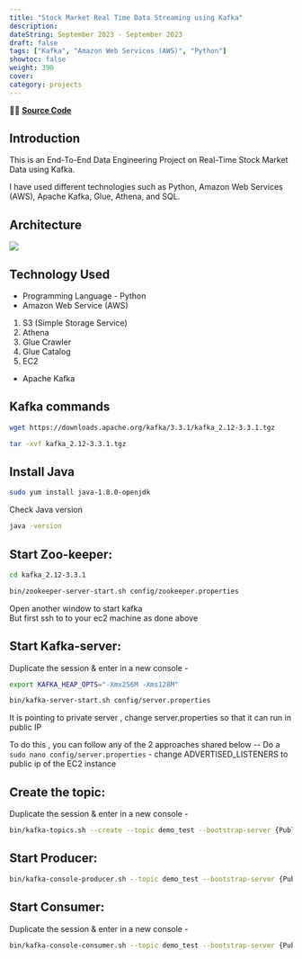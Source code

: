 ```yaml
---
title: "Stock Market Real Time Data Streaming using Kafka"
description: 
dateString: September 2023 - September 2023
draft: false
tags: ["Kafka", "Amazon Web Services (AWS)", "Python"]
showtoc: false
weight: 390
cover: 
category: projects
--- 
```

👩‍💻 [**Source Code**](https://github.com/sajaldoes/stock_market_kafka) 

## Introduction 
This is an End-To-End Data Engineering Project on Real-Time Stock Market Data using Kafka.

I have used different technologies such as Python, Amazon Web Services (AWS), Apache Kafka, Glue, Athena, and SQL.

## Architecture 
![](/projects/kafka_stock_market/Architecture.jpg)

## Technology Used
- Programming Language - Python
- Amazon Web Service (AWS)
1. S3 (Simple Storage Service)
2. Athena
3. Glue Crawler
4. Glue Catalog
5. EC2
- Apache Kafka


## Kafka commands

```bash
wget https://downloads.apache.org/kafka/3.3.1/kafka_2.12-3.3.1.tgz
```
```bash
tar -xvf kafka_2.12-3.3.1.tgz
```

Install Java
-----------------------
```bash
sudo yum install java-1.8.0-openjdk
```  
Check Java version  
```bash
java -version
```


Start Zoo-keeper:
-------------------------------
```bash
cd kafka_2.12-3.3.1
``` 
```bash 
bin/zookeeper-server-start.sh config/zookeeper.properties
```

Open another window to start kafka  
But first ssh to to your ec2 machine as done above


Start Kafka-server:
----------------------------------------
Duplicate the session & enter in a new console -

```bash
export KAFKA_HEAP_OPTS="-Xmx256M -Xms128M"
```    
```bash    
bin/kafka-server-start.sh config/server.properties
```  

It is pointing to private server , change server.properties so that it can run in public IP 

To do this , you can follow any of the 2 approaches shared below --
Do a `sudo nano config/server.properties` - change ADVERTISED_LISTENERS to public ip of the EC2 instance


Create the topic:
-----------------------------
Duplicate the session & enter in a new console -  
  
```bash
bin/kafka-topics.sh --create --topic demo_test --bootstrap-server {Public IP of your EC2 Instance:9092} --replication-factor 1 --partitions 1
```  

Start Producer:
--------------------------
```bash
bin/kafka-console-producer.sh --topic demo_test --bootstrap-server {Public IP of your EC2 Instance:9092}
```   

Start Consumer:
-------------------------
Duplicate the session & enter in a new console -

```bash
bin/kafka-console-consumer.sh --topic demo_test --bootstrap-server {Public IP of your EC2 Instance:9092}
```  